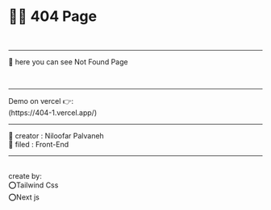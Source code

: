  <h1>
               👩‍💻 404 Page
            </h1>
            <br />
            <hr />
            <p>
               👻 here you can see Not Found Page
            </p>
            <br />
            <hr />
            Demo on vercel 👉:
            <br />
            (https://404-1.vercel.app/)
            <hr />
            👩 creator : Niloofar Palvaneh
            <br />
            👩 filed : Front-End
            <br />
            <hr />
            <br />
            create by:
            <br />
            ⭕️Tailwind Css
            <br />
            ⭕️Next js

